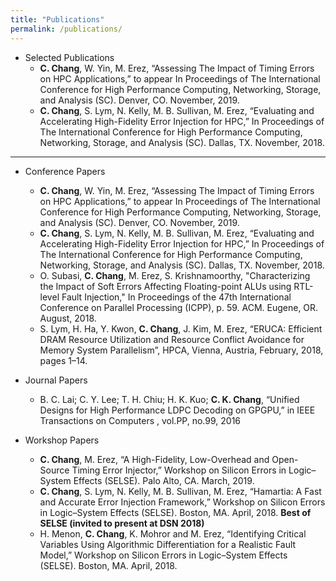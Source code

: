 ```yaml
---
title: "Publications"
permalink: /publications/
---
```

- Selected Publications
  - **C. Chang**, W. Yin, M. Erez, “Assessing The Impact of Timing Errors on HPC Applications,” to appear In Proceedings of The International Conference for High Performance Computing, Networking, Storage, and Analysis (SC). Denver, CO. November, 2019.
  - **C. Chang**, S. Lym, N. Kelly, M. B. Sullivan, M. Erez, “Evaluating and Accelerating High-Fidelity Error Injection for HPC,” In Proceedings of The International Conference for High Performance Computing, Networking, Storage, and Analysis (SC). Dallas, TX. November, 2018.

---

- Conference Papers
  - **C. Chang**, W. Yin, M. Erez, “Assessing The Impact of Timing Errors on HPC Applications,” to appear In Proceedings of The International Conference for High Performance Computing, Networking, Storage, and Analysis (SC). Denver, CO. November, 2019.
  - **C. Chang**, S. Lym, N. Kelly, M. B. Sullivan, M. Erez, “Evaluating and Accelerating High-Fidelity Error Injection for HPC,” In Proceedings of The International Conference for High Performance Computing, Networking, Storage, and Analysis (SC). Dallas, TX. November, 2018.
  - O. Subasi, **C. Chang**, M. Erez, S. Krishnamoorthy, "Characterizing the Impact of Soft Errors Affecting Floating-point ALUs using RTL-level Fault Injection," In Proceedings of the 47th International Conference on Parallel Processing (ICPP), p. 59. ACM. Eugene, OR. August, 2018.
  - S. Lym, H. Ha, Y. Kwon, **C. Chang**, J. Kim, M. Erez, “ERUCA: Efficient DRAM Resource Utilization and Resource Conflict Avoidance for Memory System Parallelism”, HPCA, Vienna, Austria, February, 2018, pages 1–14.

- Journal Papers
  - B. C. Lai; C. Y. Lee; T. H. Chiu; H. K. Kuo; **C. K. Chang**, “Unified Designs for High Performance LDPC Decoding on GPGPU,” in IEEE Transactions on Computers , vol.PP, no.99, 2016

- Workshop Papers
  - **C. Chang**, M. Erez, “A High-Fidelity, Low-Overhead and Open-Source Timing Error Injector,” Workshop on Silicon Errors in Logic–System Effects (SELSE). Palo Alto, CA. March, 2019.  
  - **C. Chang**, S. Lym, N. Kelly, M. B. Sullivan, M. Erez, “Hamartia: A Fast and Accurate Error Injection Framework,” Workshop on Silicon Errors in Logic–System Effects (SELSE). Boston, MA. April, 2018. **Best of SELSE (invited to present at DSN 2018)**
  - H. Menon, **C. Chang**, K. Mohror and M. Erez, “Identifying Critical Variables Using Algorithmic Differentiation for a Realistic Fault Model,” Workshop on Silicon Errors in Logic–System Effects (SELSE). Boston, MA. April, 2018. 
